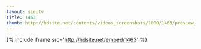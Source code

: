 ```yaml
---
layout: sieutv
title: 1463
thumb: http://hdsite.net/contents/videos_screenshots/1000/1463/preview_360p.mp4.jpg
---
```

{% include iframe src='http://hdsite.net/embed/1463' %}
 
